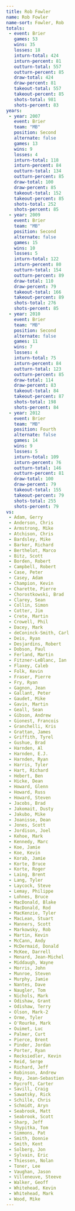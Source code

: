 ```yaml
---
title: Rob Fowler
name: Rob Fowler
name-sort: Fowler, Rob
totals:
 - event: Brier
   games: 53
   wins: 35
   losses: 18
   inturn-total: 424
   inturn-percent: 81
   outturn-total: 557
   outturn-percent: 85
   draw-total: 424
   draw-percent: 81
   takeout-total: 557
   takeout-percent: 85
   shots-total: 981
   shots-percent: 83
years:
 - year: 2007
   event: Brier
   team: "MB"
   position: Second
   alternate: false
   games: 13
   wins: 9
   losses: 4
   inturn-total: 118
   inturn-percent: 84
   outturn-total: 134
   outturn-percent: 85
   draw-total: 100
   draw-percent: 85
   takeout-total: 152
   takeout-percent: 85
   shots-total: 252
   shots-percent: 85
 - year: 2009
   event: Brier
   team: "MB"
   position: Second
   alternate: false
   games: 15
   wins: 10
   losses: 5
   inturn-total: 122
   inturn-percent: 80
   outturn-total: 154
   outturn-percent: 89
   draw-total: 110
   draw-percent: 79
   takeout-total: 166
   takeout-percent: 89
   shots-total: 276
   shots-percent: 85
 - year: 2010
   event: Brier
   team: "MB"
   position: Second
   alternate: false
   games: 11
   wins: 7
   losses: 4
   inturn-total: 75
   inturn-percent: 84
   outturn-total: 123
   outturn-percent: 85
   draw-total: 114
   draw-percent: 83
   takeout-total: 84
   takeout-percent: 87
   shots-total: 198
   shots-percent: 84
 - year: 2012
   event: Brier
   team: "MB"
   position: Fourth
   alternate: false
   games: 14
   wins: 9
   losses: 5
   inturn-total: 109
   inturn-percent: 76
   outturn-total: 146
   outturn-percent: 81
   draw-total: 100
   draw-percent: 79
   takeout-total: 155
   takeout-percent: 79
   shots-total: 255
   shots-percent: 79
vs:
 - Adam, Gerry
 - Anderson, Chris
 - Armstrong, Mike
 - Atchison, Chris
 - Bardsley, Mike
 - Barker, Richard
 - Berthelot, Marco
 - Bitz, Scott
 - Borden, Robert
 - Campbell, Robert
 - Case, Peter
 - Casey, Adam
 - Champion, Kevin
 - Charette, Pierre
 - Chorostkowski, Brad
 - Clarey, Sean
 - Collin, Simon
 - Cotter, Jim
 - Crete, Martin
 - Crowell, Phil
 - Dacey, Mark
 - deConinck-Smith, Carl
 - Deis, Ryan
 - Desjardins, Robert
 - Dobson, Paul
 - Ferland, Martin
 - Fitzner-LeBlanc, Ian
 - Flaxey, Caleb
 - Folk, Kevin
 - Fraser, Pierre
 - Fry, Ryan
 - Gagnon, Jean
 - Gallant, Peter
 - Gaudet, Mike
 - Gavin, Martin
 - Geall, Sean
 - Gibson, Andrew
 - Gionest, Francois
 - Granchelli, Kris
 - Grattan, James
 - Griffith, Tyrel
 - Gushue, Brad
 - Harnden, Al
 - Harnden, E.J.
 - Harnden, Ryan
 - Harris, Tyler
 - Hart, Richard
 - Hebert, Ben
 - Hicke, Dean
 - Howard, Glenn
 - Howard, Russ
 - Howard, Steven
 - Jacobs, Brad
 - Jakomait, Dusty
 - Jakubo, Mike
 - Joanisse, Dean
 - Jones, Scott
 - Jordison, Joel
 - Kehoe, Mark
 - Kennedy, Marc
 - Koe, Jamie
 - Koe, Kevin
 - Korab, Jamie
 - Korte, Bruce
 - Korte, Roger
 - Laing, Brent
 - Lang, Tyler
 - Laycock, Steve
 - Lemay, Philippe
 - Lohnes, Bruce
 - MacDonald, Blake
 - MacDonald, Rod
 - MacKenzie, Tyler
 - MacLean, Stuart
 - Manners, Scott
 - Markowsky, Rob
 - Martin, Kevin
 - McCann, Andy
 - McDermaid, Donald
 - McKee, Darrell
 - Menard, Jean-Michel
 - Middaugh, Wayne
 - Morris, John
 - Munroe, Steven
 - Murphy, Jamie
 - Nantes, Dave
 - Naugler, Tom
 - Nichols, Mark
 - Odishaw, Grant
 - Odishaw, Terry
 - Olson, Mark-2
 - Orme, Tyler
 - O'Rourke, Mark
 - Ouimet, Luc
 - Palmer, Curt
 - Pierce, Brent
 - Pinder, Jordan
 - Porter, Ryan
 - Recksiedler, Kevin
 - Reid, Serge
 - Richard, Jeff
 - Robinson, Andrew
 - Roy, Jean-Sebastien
 - Rycroft, Carter
 - Savill, Craig
 - Sawatsky, Rick
 - Schille, Chris
 - Schmidt, Aryn
 - Seabrook, Matt
 - Seabrook, Scott
 - Sharp, Jeff
 - Shypitka, Tom
 - Simmons, Pat
 - Smith, Donnie
 - Smith, Kent
 - Solberg, Jon
 - Sylvain, Eric
 - Thiessen, Nolan
 - Toner, Lee
 - Vaughan, Jason
 - Villeneuve, Steeve
 - Walker, Geoff
 - Whitehead, Kevin
 - Whitehead, Mark
 - Wood, Mike
---
```

